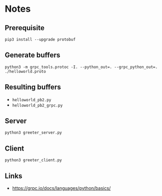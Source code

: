 # Notes

## Prerequisite
`pip3 install --upgrade protobuf`

## Generate buffers
`python3 -m grpc_tools.protoc -I. --python_out=. --grpc_python_out=. ./helloworld.proto`

## Resulting buffers
* `helloworld_pb2.py`
* `helloworld_pb2_grpc.py`

## Server
`python3 greeter_server.py`

## Client
`python3 greeter_client.py`

## Links
* <https://grpc.io/docs/languages/python/basics/>
